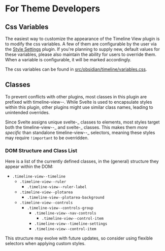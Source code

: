 # For Theme Developers

## Css Variables

The easiest way to customize the appearance of the Timeline View plugin is to modify the css variables. A few of them are configurable by the user via the [Style Settings](https://github.com/mgmeyers/obsidian-style-settingsgithub.com/) plugin. If you're planning to supply new, default values for these variables, please also maintain the ability for users to override them. When a variable is configurable, it will be marked accordingly.

The css variables can be found in [src/obsidian/timeline/variables.css](/src/obsidian/timeline/variables.css).

## Classes

To prevent conflicts with other plugins, most classes in this plugin are prefixed with timeline-view--. While Svelte is used to encapsulate styles within this plugin, other plugins might use similar class names, leading to unintended overrides.

Since Svelte assigns unique svelte-_ classes to elements, most styles target both the timeline-view--_ and svelte-_ classes. This makes them *more specific* than standalone timeline-view--_ selectors, meaning these styles may require `!important` to be overridden.

### DOM Structure and Class List

Here is a list of the currently defined classes, in the (general) structure they appear within the DOM:

- `.timeline-view--timeline`
    - `.timeline-view--ruler`
        - `.timeline-view--ruler-label`
    - `.timeline-view--plotarea`
        - `.timeline-view--plotarea-background`
    - `.timeline-view--controls`
        - `.timeline-view--controls-group`
            - `.timeline-view--nav-controls`
                - `.timeline-view--control-item`
            - `.timeline-view--timeline-settings`
            - `.timeline-view--control-item`

This structure may evolve with future updates, so consider using flexible selectors when applying custom styles.
